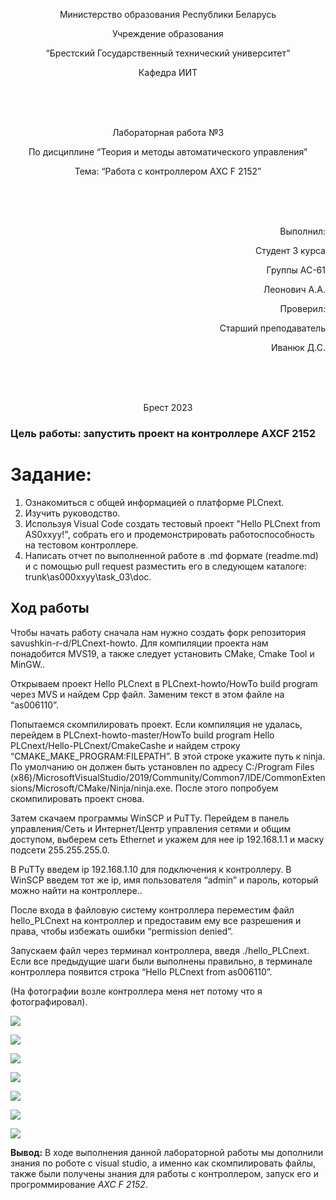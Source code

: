 <p align="center"> Министерство образования Республики Беларусь</p>
<p align="center">Учреждение образования</p>
<p align="center">“Брестский Государственный технический университет”</p>
<p align="center">Кафедра ИИТ</p>
<br><br><br>
<p align="center">Лабораторная работа №3</p>
<p align="center">По дисциплине “Теория и методы автоматического управления”</p>
<p align="center">Тема: “Работа с контроллером AXC F 2152”</p>
<br><br><br>
<p align="right">Выполнил:</p>
<p align="right">Студент 3 курса</p>
<p align="right">Группы АС-61</p>
<p align="right">Леонович А.А.</p>
<p align="right">Проверил:</p>
<p align="right">Старший преподаватель</p>
<p align="right">Иванюк Д.С.</p>
<br><br><br>
<p align="center">Брест 2023</p>


### Цель работы: запустить проект на контроллере AXCF 2152

# Задание:
1. Ознакомиться с общей информацией о платформе PLCnext.
2. Изучить руководство.
3. Используя Visual Code создать тестовый проект "Hello PLCnext from AS0xxyy!", собрать его и продемонстрировать работоспособность на тестовом контроллере.
4. Написать отчет по выполненной работе в .md формате (readme.md) и с помощью pull request разместить его в следующем каталоге: trunk\as000xxyy\task_03\doc.

## Ход работы 
Чтобы начать работу cначала нам нужно создать форк репозитория savushkin-r-d/PLCnext-howto. Для компиляции проекта нам понадобится MVS19, а также следует установить CMake, Cmake Tool и MinGW..

Открываем проект Hello PLCnext в PLCnext-howto/HowTo build program через MVS и найдем Cpp файл. Заменим текст в этом файле на “as006110”.

Попытаемся скомпилировать проект. Если компиляция не удалась, перейдем в PLCnext-howto-master/HowTo build program Hello PLCnext/Hello-PLCnext/CmakeCashe и найдем строку “CMAKE_MAKE_PROGRAM:FILEPATH”. В этой строке укажите путь к ninja. По умолчанию он должен быть установлен по адресу C:/Program Files (x86)/MicrosoftVisualStudio/2019/Community/Common7/IDE/CommonExtensions/Microsoft/CMake/Ninja/ninja.exe. После этого попробуем скомпилировать проект снова.

Затем скачаем программы WinSCP и PuTTy. Перейдем в панель управления/Сеть и Интернет/Центр управления сетями и общим доступом, выберем сеть Ethernet и укажем для нее ip 192.168.1.1 и маску подсети 255.255.255.0.

В PuTTy введем ip 192.168.1.10 для подключения к контроллеру. В WinSCP введем тот же ip, имя пользователя “admin” и пароль, который можно найти на контроллере..

После входа в файловую систему контроллера переместим файл hello_PLCnext на контроллер и предоставим ему все разрешения и права, чтобы избежать ошибки “permission denied”.

Запускаем файл через терминал контроллера, введя ./hello_PLCnext. Если все предыдущие шаги были выполнены правильно, в терминале контроллера появится строка “Hello PLCnext from as006110”.

(На фотографии возле контроллера меня нет потому что я фотографировал).

![](../../images/Lab3Result.png)

![](../../images/Work_together.png)

![](../../images/connect.png)

![](../../images/connect2.png)

![](../../images/login.png)

![](../../images/network.png)

![](../../images/settings.png)


<p> <strong> Вывод:</strong> В ходе выполнения данной лабораторной работы мы дополнили знания по роботе с visual studio, а именно как скомпилировать файлы, также были получены знания для работы с контроллером, запуск его и прогроммирование   <em>AXC F 2152</em>.</p>